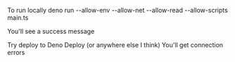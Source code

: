 To run locally
deno run --allow-env --allow-net --allow-read --allow-scripts main.ts

You'll see a success message

Try deploy to Deno Deploy (or anywhere else I think)
You'll get connection errors